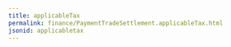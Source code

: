 ```yaml
---
title: applicableTax
permalink: finance/PaymentTradeSettlement.applicableTax.html
jsonid: applicabletax
---
```

